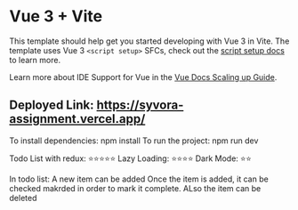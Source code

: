 # Vue 3 + Vite

This template should help get you started developing with Vue 3 in Vite. The template uses Vue 3 `<script setup>` SFCs, check out the [script setup docs](https://v3.vuejs.org/api/sfc-script-setup.html#sfc-script-setup) to learn more.

Learn more about IDE Support for Vue in the [Vue Docs Scaling up Guide](https://vuejs.org/guide/scaling-up/tooling.html#ide-support).


## Deployed Link: https://syvora-assignment.vercel.app/

To install dependencies: npm install
To run the project: npm run dev

Todo List with redux: ⭐️⭐️⭐️⭐️⭐️
Lazy Loading: ⭐️⭐️⭐️⭐️
Dark Mode: ⭐️⭐️


In todo list: 
A new item can be added
Once the item is added, it can be checked makrded in order to mark it complete.
ALso the item can be deleted

